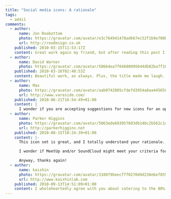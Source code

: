 ```yaml
---
title: "Social media icons: A rationale"
tags:
  - a44i1
comments:
  - author:
      name: Jon Roobottom
      photo: https://gravatar.com/avatar/e3c764941478ad667ec52f1b9e700be5
      url: http://roodesign.co.uk
    published: 2010-03-15T11:53:17Z
    content: Great work again my friend, but after reading this post I’m left wondering if you’ve recently swallowed a thesaurus?
  - author:
      name: David Warner
      photo: https://gravatar.com/avatar/58664ea7f64680095644db82ba7f104f
    published: 2010-03-16T02:48:53Z
    content: Beautiful work, as always. Plus, the title made me laugh.
  - author:
      name: Max
      photo: https://gravatar.com/avatar/aab0742805cfdefd3954a8aa44565863
      url: http://www.vareside.com/
    published: 2010-06-21T16:54:49+01:00
    content: |
      I wonder if you are accepting suggestions for new icons for an updated set. For example: Spotify, Grooveshark, Pandora, Metacafe, Cuil (a serious competitor for Google and Yahoo), Amazon etc.
  - author:
      name: Parker Higgins
      photo: https://gravatar.com/avatar/5063ede693957603db146c2b562c1d2a
      url: http://parkerhiggins.net
    published: 2010-08-15T10:24:39+01:00
    content: |-
      This icon set is great, and I totally understand your rationale. Thank you for putting this out there, I really appreciate it.

      I wonder if MeetUp and/or SoundCloud might meet your criteria for inclusion now? I’m also a libre.fm user, but I’m aware that there are not too many of us.

      Anyway, thanks again!
  - author:
      name: kaishin
      photo: https://gravatar.com/avatar/318079beecfff027049d238ebef855a0
      url: http://www.kaishinlab.com
    published: 2010-09-13T14:51:09+01:00
    content: I wholeheartedly agree with you about catering to the 80%… Most sets come with icons for services I have never heard about, knowing that I spend 12 hours a day online and I am by no mean an average internet user…. Nice set overall, I was about to start my own if  google hadn’t led me here :)
---
```

